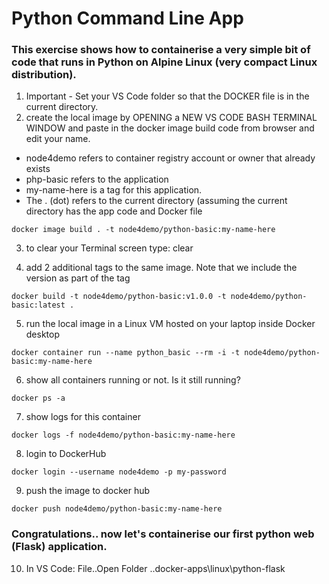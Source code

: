 # Python Command Line App
### This exercise shows how to containerise a very simple bit of code that runs in Python on Alpine Linux (very compact Linux distribution). 

1. Important - Set your VS Code folder so that the DOCKER file is in the current directory.
2. create the local image by OPENING a NEW VS CODE BASH TERMINAL WINDOW and paste in the docker image build code from browser and edit your name. 

- node4demo refers to container registry account or owner that already exists
- php-basic refers to the application 
- my-name-here is a tag for this application. 
- The . (dot) refers to the current directory (assuming the current directory has the app code and Docker file

```
docker image build . -t node4demo/python-basic:my-name-here
```

3. to clear your Terminal screen type:  clear 

4. add 2 additional tags to the same image. Note that we include the version as part of the tag

```
docker build -t node4demo/python-basic:v1.0.0 -t node4demo/python-basic:latest .
```

5. run the local image in a Linux VM hosted on your laptop inside Docker desktop

```
docker container run --name python_basic --rm -i -t node4demo/python-basic:my-name-here
```

6. show all containers running or not. Is it still running?

```
docker ps -a
```

7. show logs for this container

```
docker logs -f node4demo/python-basic:my-name-here
```

8. login to DockerHub

```
docker login --username node4demo -p my-password
```

9. push the image to docker hub

```
docker push node4demo/python-basic:my-name-here
```

### Congratulations.. now let's containerise our first python web (Flask) application.

10. In VS Code: File..Open Folder ..docker-apps\linux\python-flask



